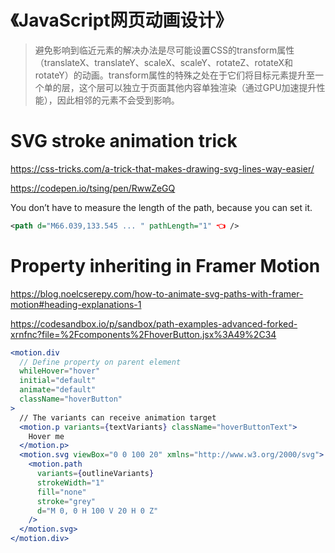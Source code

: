 # 《JavaScript网页动画设计》

> 避免影响到临近元素的解决办法是尽可能设置CSS的transform属性（translateX、translateY、scaleX、scaleY、rotateZ、rotateX和rotateY）的动画。transform属性的特殊之处在于它们将目标元素提升至一个单的层，这个层可以独立于页面其他内容单独渲染（通过GPU加速提升性能），因此相邻的元素不会受到影响。

# SVG stroke animation trick

https://css-tricks.com/a-trick-that-makes-drawing-svg-lines-way-easier/

https://codepen.io/tsing/pen/RwwZeGQ

You don’t have to measure the length of the path, because you can set it. 

```svg
<path d="M66.039,133.545 ... " pathLength="1" 👈 />
```

# Property inheriting in Framer Motion

https://blog.noelcserepy.com/how-to-animate-svg-paths-with-framer-motion#heading-explanations-1

https://codesandbox.io/p/sandbox/path-examples-advanced-forked-xrnfnc?file=%2Fcomponents%2FhoverButton.jsx%3A49%2C34

```jsx
<motion.div
  // Define property on parent element
  whileHover="hover"
  initial="default"
  animate="default"
  className="hoverButton"
>
  // The variants can receive animation target
  <motion.p variants={textVariants} className="hoverButtonText">
    Hover me
  </motion.p>
  <motion.svg viewBox="0 0 100 20" xmlns="http://www.w3.org/2000/svg">
    <motion.path
      variants={outlineVariants}
      strokeWidth="1"
      fill="none"
      stroke="grey"
      d="M 0, 0 H 100 V 20 H 0 Z"
    />
  </motion.svg>
</motion.div>
```